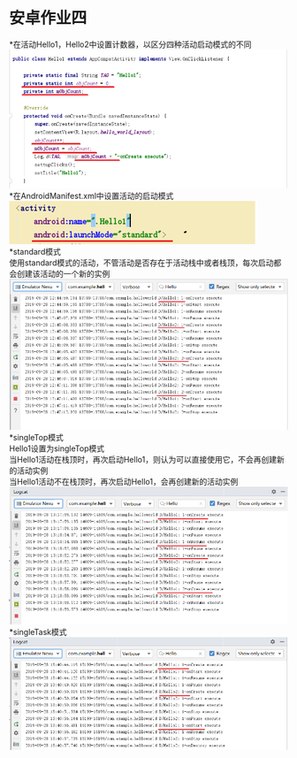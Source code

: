安卓作业四
=====
*在活动Hello1，Hello2中设置计数器，以区分四种活动启动模式的不同<br>
![image](https://github.com/LS-56/2017112109_android/blob/master/P4/images/1.PNG)<br>
*在AndroidManifest.xml中设置活动的启动模式<br>
![image](https://github.com/LS-56/2017112109_android/blob/master/P4/images/2.PNG)<br>
*standard模式<br>
使用standard模式的活动，不管活动是否存在于活动栈中或者栈顶，每次启动都会创建该活动的一个新的实例<br>
![image](https://github.com/LS-56/2017112109_android/blob/master/P4/images/3.PNG)<br>
*singleTop模式<br>
Hello1设置为singleTop模式<br>
当Hello1活动在栈顶时，再次启动Hello1，则认为可以直接使用它，不会再创建新的活动实例<br>
当Hello1活动不在栈顶时，再次启动Hello1，会再创建新的活动实例<br>
![image](https://github.com/LS-56/2017112109_android/blob/master/P4/images/4.PNG)<br>
*singleTask模式<br>
![image](https://github.com/LS-56/2017112109_android/blob/master/P4/images/5.PNG)<br>

